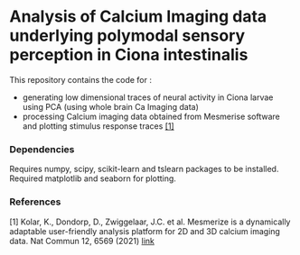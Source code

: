 # Analysis of Calcium Imaging data underlying polymodal sensory perception in Ciona intestinalis

This repository contains the code for :
- generating low dimensional traces of neural activity in Ciona larvae using PCA (using whole brain Ca Imaging data)
- processing Calcium imaging data obtained from Mesmerise software and plotting stimulus response traces [[1]](#1)   

### Dependencies
Requires numpy, scipy, scikit-learn and tslearn packages to be installed. Required matplotlib and seaborn for plotting.

### References
<a id="1">[1]</a> 
Kolar, K., Dondorp, D., Zwiggelaar, J.C. et al. Mesmerize is a dynamically adaptable user-friendly analysis platform for 2D and 3D calcium imaging data. Nat Commun 12, 6569 (2021) [link](https://doi.org/10.1038/s41467-021-26550-y_)

